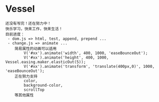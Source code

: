 ﻿# Vessel
    还没有写完！还在努力中！
    快乐学习，快来工作，快来生活！
    目前进度：
     - dom.js => html, test, append, prepend ...
     - change.js => animate ...
        简易属性的动画可以适用
            V('#xx').animate('width', 400, 1000, 'easeBounceOut');
            V('#xx').animate('height', 400, 1000, Vessel.easing.maker.elasticOut(5));
            V('#xx').animate('transform', 'translate(400px,0)', 1000, 'easeBounceOut');
        正在努力支持
            color,
            background-color,
            scrollTop
        等其他属性